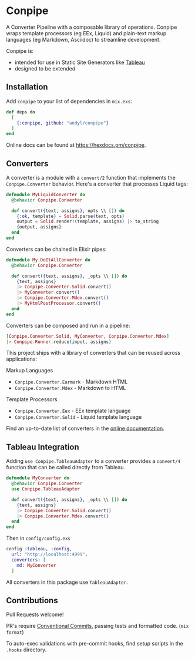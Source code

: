 # Conpipe 

A Converter Pipeline with a composable library of operations. Conpipe wraps
template processors (eg EEx, Liquid) and plain-text markup languages (eg
Markdown, Asciidoc) to streamline development.

Conpipe is:
- intended for use in Static Site Generators like
[Tableau](https://github.com/elixir-tools/tableau) 
- designed to be extended

## Installation

Add `conpipe` to your list of dependencies in `mix.exs`:

```elixir
def deps do
  [
    {:conpipe, github: "andyl/conpipe"}
  ]
end
```

Online docs can be found at <https://hexdocs.pm/conpipe>.

## Converters 

A converter is a module with a `convert/2` function that implements the
`Conpipe.Converter` behavior.  Here's a converter that processes Liquid tags:

```elixir 
defmodule MyLiquidConverter do
  @behavior Conpipe.Converter 

  def convert({text, assigns}, opts \\ []) do
    {:ok, template} = Solid.parse(text, opts)
    output = Solid.render!(template, assigns) |> to_string
    {output, assigns}
  end
end
```

Converters can be chained in Elixir pipes:

```elixir
defmodule My.DoItAllConverter do 
  @behavior Conpipe.Converter 

  def convert({text, assigns}, _opts \\ []) do 
    {text, assigns} 
    |> Conpipe.Converter.Solid.convert()
    |> MyConverter.convert()
    |> Conpipe.Converter.Mdex.convert()
    |> MyHtmlPostProcessor.convert()
  end
end
```

Converters can be composed and run in a pipeline:

```elixir
[Conpipe.Converter.Solid, MyConverter, Conpipe.Converter.Mdex] 
|> Conpipe.Runner.reduce(input, assigns)
```

This project ships with a library of converters that can be reused across applications: 

Markup Languages
- `Conpipe.Converter.Earmark` - Markdown HTML
- `Conpipe.Converter.Mdex` - Markdown to HTML
 
Template Processors 
- `Conpipe.Converter.Eex` - EEx template language 
- `Conpipe.Converter.Solid` - Liquid template language 

Find an up-to-date list of converters in the [online
documentation](https://hexdocs.pm/conpipe/readme.html).

## Tableau Integration 

Adding `use Conpipe.TableauAdapter` to a converter provides a `convert/4`
function that can be called directly from Tableau.

```elixir 
defmodule MyConverter do 
  @behavior Conpipe.Converter 
  use Conpipe.TableauAdapter 

  def convert({text, assigns}, _opts \\ []) do 
    {text, assigns} 
    |> Conpipe.Converter.Solid.convert()
    |> Conpipe.Converter.Mdex.convert()
  end
end
```

Then in `config/config.exs` 

```elixir 
config :tableau, :config,
  url: "http://localhost:4999",
  converters: [
    md: MyConverter
  ]
```

All converters in this package use `TableauAdapter`.

## Contributions

Pull Requests welcome!  

PR's require [Conventional
Commits](https://www.conventionalcommits.org/en/v1.0.0/), passing tests and
formatted code. (`mix format`)

To auto-exec validations with pre-commit hooks, find setup scripts in the
`.hooks` directory.  

